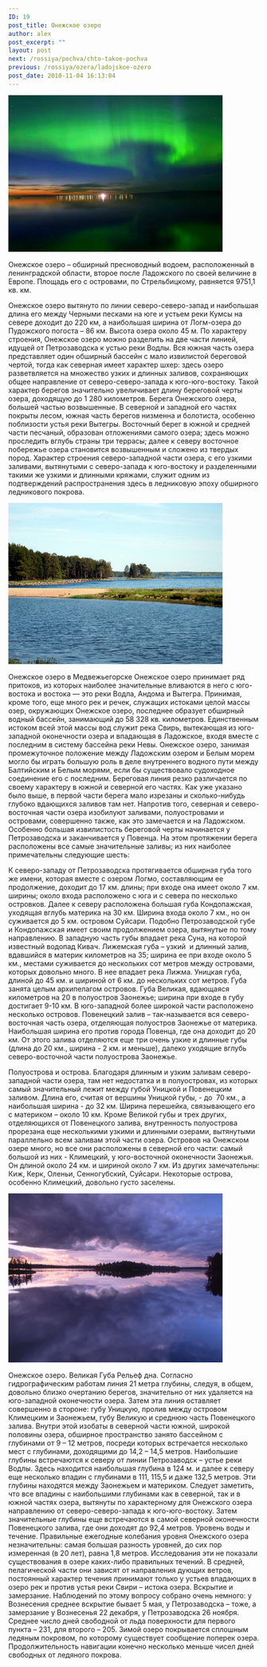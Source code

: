 ```yaml
---
ID: 19
post_title: Онежское озеро
author: alex
post_excerpt: ""
layout: post
next: /rossiya/pochva/chto-takoe-pochva
previous: /rossiya/ozera/ladojskoe-ozero
post_date: 2010-11-04 16:13:04
---
```


 

![](/img/book/577.jpg)

Онежское озеро – обширный пресноводный водоем, расположенный в ленинградской области, второе после Ладожского по своей величине в Европе. Площадь его с островами, по Стрельбицкому, равняется 9751,1 кв. км. 
  
Онежское озеро вытянуто по линии северо-северо-запад и наибольшая длина его между Черными песками на юге и устьем реки Кумсы на севере доходит до 220 км, а наибольшая ширина от Логм-озера до Пудожского погоста – 86 км. Высота озера около 45 м. По характеру строения, Онежское озеро можно разделить на две части линией, идущей от Петрозаводска к устью реки Водлы. Вся южная часть озера представляет один обширный бассейн с мало извилистой береговой чертой, тогда как северная имеет характер шхер: здесь озеро разветвляется на множество узких и длинных заливов, сохраняющих общее направление от северо-северо-запада к юго-юго-востоку. Такой характер берегов значительно увеличивает длину береговой черты озера, доходящую до 1 280 километров. 
Берега Онежского озера, большей частью возвышенные. В северной и западной его частях покрыты лесом, южная часть берегов низменна и болотиста, особенно поблизости устья реки Вытегры. Восточный берег в южной и средней части песчаный, образован отложениями самого озера; здесь можно проследить вглубь страны три террасы; далее к северу восточное побережье озера становится возвышенным и сложено из твердых пород. Характер строения северо-западной части озера, с его узкими заливами, вытянутыми с северо-запада к юго-востоку и разделенными такими же узкими и длинными кряжами, служит одним из подтверждений распространения здесь в ледниковую эпоху обширного ледникового покрова. 


![](/img/text/vodn_resursi/ozero/onejskoe/2.jpg)

Онежское озеро в Медвежьегорске 
Онежское озеро принимает ряд притоков, из которых наиболее значительные вливаются в него с юго-востока и востока — это реки Водла, Андома и Вытегра. Принимая, кроме того, еще много рек и речек, служащих истоками целой массы озер, окружающих Онежское озеро, последнее образует обширный водный бассейн, занимающий до 58 328 кв. километров. Единственным истоком всей этой массы вод служит река Свирь, вытекающая из юго-западной оконечности озера и впадающая в Ладожское, входя вместе с последним в систему бассейна реки Невы. Онежское озеро, занимая промежуточное положение между Ладожским озером и Белым морем могло бы играть большую роль в деле внутреннего водного пути между Балтийским и Белым морями, если бы существовало судоходное соединение его с последним. 
Береговая линия резко различается по своему характеру в южной и северной его частях. Как уже указано было выше, в первой части берега мало изрезаны и сколько-нибудь глубоко вдающихся заливов там нет. Напротив того, северная и северо-восточная части озера изобилуют заливами, полуостровами и островами, совершенно также, как это замечается и на Ладожском. Особенно большая извилистость береговой черты начинается у Петрозаводска и заканчивается у Повенца. На этом протяжении берега расположены все самые значительные заливы; из них наиболее примечательны следующие шесть:  
  

  К северо-западу от Петрозаводска протягивается обширная губа того же имени, которая вместе с озером Логмо, составляющим ее продолжение, доходит до 17 км. длины; при входе она имеет около 7 км. ширины; около входа расположено с юга и с севера по несколько островков. 
  Далее к северу расположена большая губа Кондопажская, уходящая вглубь материка на 30 км. Ширина входа около 7 км., но он суживается до 5 км. островом Суйсари. Подобно Петрозаводской губе и Кондопажская имеет своим продолжением озера, вытянутые по тому направлению. В западную часть губы впадает река Суна, на которой известный водопад Кивач. 
  Лижемская губа – узкий &nbsp;и длинный залив, вдавшийся в материк километров на 35; ширина ее при входе около 5 км., местами суживается до нескольких сот метров между островами, которых довольно много. В нее впадает река Лижма. 
  Уницкая губа, длиной до 45 км. и шириной от 6 км. до нескольких сот метров. Губа занята целым архипелагом островов. 
  Губа Великая, вдающаяся километров на 20 в полуостров Заонежье; ширина при входе в губу достигает 9-10 км. В юго-западной более широкой части расположено несколько островов. 
  Повенецкий залив – так-называется вся северо-восточная часть озера, отделяющая полуостров Заонежье от материка. Наибольшая ширина его против города Повенца, где она доходит до 20 км. От этого залива отделяются еще три очень узкие и длинные губы (длина до 20 км., ширина - 2 км. и меньше), далеко уходящие вглубь северо-восточной части полуострова Заонежье.

Полуострова и острова. Благодаря длинным и узким заливам северо-западной части озера, там нет недостатка и в полуостровах, из которых самый значительный лежит между губой Уницкой и Повенецким заливом. Длина его, считая от вершины Уницкой губы, - до &nbsp;70 км., а наибольшая ширина - до 32 км. Ширина перешейка, связывающего его с материком – около 10 км. Кроме Великой губы и трех других, отделяющихся от Повенецкого залива, внутренность полуострова прорезана еще несколькими узкими и длинными озерами, вытянутыми параллельно всем заливам этой части озера. 
Островов на Онежском озере много, но все они расположены в северной его части: самый большой из них - Климецкий, у юго-восточной оконечности Заонежья. Он длиной около 24 км. и шириной около 7 км. Из других замечательны: Киж, Керк, Оленьи, Сенногубский, Суйсари. Некоторые острова, особенно Климецкий, довольно густо заселены.


![](/img/text/vodn_resursi/ozero/onejskoe/3.jpg)

Онежское озеро. Великая Губа 
Рельеф дна. Согласно гидрографическим работам линия 21 метра глубины, следуя, в общем, довольно близко очертанию берегов, значительно от них удаляется на юго-западной оконечности озера. Затем эта линия оставляет совершенно в стороне: губу Уницкую, пролив между островом Климецким и Заонежьем, губу Великую и среднюю часть Повенецкого залива. Внутри этой изобаты в северной части южной, широкой половины озера, обширное пространство занято бассейном с глубинами от 9 – 12 метров, посреди которых встречается несколько мест с глубинами, доходящими до 14,2 – 14,5 метров.
Наибольшие глубины встречаются к северу от линии Петрозаводск – устье реки Водлы. Здесь находится наибольшая глубина в 124 м. и далее к северу еще несколько впадин с глубинами в 111, 115,5 и даже 132,5 метров. Эти глубины находятся между Заонежьем и материком. Следует заметить, что все впадины с наибольшими глубинами как в северной, так и в южной частях озера, вытянуты по характерному для Онежского озера направлению от северо-северо-запада к юго-юго-востоку. Затем значительные глубины еще встречаются в самой северной оконечности Повенецкого залива, где они доходят до 92,4 метров.
Уровень воды и течение. Правильные ежегодные колебания уровня Онежского озера незначительны: самая большая разность уровней, до сих пор измеренная (в 20 лет), равна 1,8 метров. Исследования эти не показали существования в озере каких-либо правильных течений. В средней, пелагической части они зависят от направления дующих ветров, постоянный характер течения принимают только у устьев впадающих в озеро рек и против устья реки Свири – истока озера.
Вскрытие и замерзание. Наблюдений по этому вопросу собрано очень немного: у Вознесения среднее вскрытие бывает 5 мая, у Петрозаводска – тоже, а замерзание у Вознесенья 22 декабря, у Петрозаводска 26 ноября. Среднее число дней свободной от льда поверхности для первого пункта – 231, для второго – 205. Зимой озеро покрывается сплошным ледяным покровом, по которому существует сообщение поперек озера. Продолжительность навигации конечно несколько меньше чисел дней свободных от ледяного покрова.